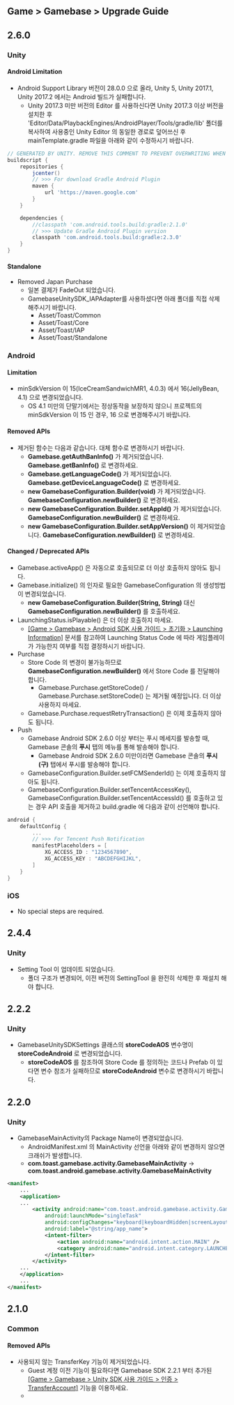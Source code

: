 ## Game > Gamebase > Upgrade Guide

## 2.6.0

### Unity

#### Android Limitation

* Android Support Library 버전이 28.0.0 으로 올라, Unity 5, Unity 2017.1, Unity 2017.2 에서는 Android 빌드가 실패합니다.
	* Unity 2017.3 미만 버전의 Editor 를 사용하신다면 Unity 2017.3 이상 버전을 설치한 후 'Editor/Data/PlaybackEngines/AndroidPlayer/Tools/gradle/lib' 폴더를 복사하여 사용중인 Unity Editor 의 동일한 경로로 덮어쓰신 후 mainTemplate.gradle 파일을 아래와 같이 수정하시기 바랍니다.

```groovy
// GENERATED BY UNITY. REMOVE THIS COMMENT TO PREVENT OVERWRITING WHEN EXPORTING AGAIN
buildscript {
	repositories {
		jcenter()
        // >>> For download Gradle Android Plugin
        maven {
            url 'https://maven.google.com'
        }
	}

	dependencies {
		//classpath 'com.android.tools.build:gradle:2.1.0'
        // >>> Update Gradle Android Plugin version
        classpath 'com.android.tools.build:gradle:2.3.0'
	}
}
```

#### Standalone

* Removed Japan Purchase
	* 일본 결제가 FadeOut 되었습니다.
	* GamebaseUnitySDK_IAPAdapter를 사용하셨다면 아래 폴더를 직접 삭제 해주시기 바랍니다.
        * Asset/Toast/Common
        * Asset/Toast/Core
        * Asset/Toast/IAP
        * Asset/Toast/Standalone

### Android

#### Limitation

* minSdkVersion 이 15(IceCreamSandwichMR1, 4.0.3) 에서 16(JellyBean, 4.1) 으로 변경되었습니다.
	* OS 4.1 미만의 단말기에서는 정상동작을 보장하지 않으니 프로젝트의 minSdkVersion 이 15 인 경우, 16 으로 변경해주시기 바랍니다.

#### Removed APIs

* 제거된 함수는 다음과 같습니다. 대체 함수로 변경하시기 바랍니다.
    * **Gamebase.getAuthBanInfo()** 가 제거되었습니다. **Gamebase.getBanInfo()** 로 변경하세요.
    * **Gamebase.getLanguageCode()** 가 제거되었습니다. **Gamebase.getDeviceLanguageCode()** 로 변경하세요.
    * **new GamebaseConfiguration.Builder(void)** 가 제거되었습니다. **GamebaseConfiguration.newBuilder()** 로 변경하세요.
    * **new GamebaseConfiguration.Builder.setAppId()** 가 제거되었습니다. **GamebaseConfiguration.newBuilder()** 로 변경하세요.
    * **new GamebaseConfiguration.Builder.setAppVersion()** 이 제거되었습니다. **GamebaseConfiguration.newBuilder()** 로 변경하세요.

#### Changed / Deprecated APIs

* Gamebase.activeApp() 은 자동으로 호출되므로 더 이상 호출하지 않아도 됩니다.
* Gamebase.initialize() 의 인자로 필요한 GamebaseConfiguration 의 생성방법이 변경되었습니다.
    * **new GamebaseConfiguration.Builder(String, String)** 대신 **GamebaseConfiguration.newBuilder()** 를 호출하세요.
* LaunchingStatus.isPlayable() 은 더 이상 호출하지 마세요.
	* [\[Game > Gamebase > Android SDK 사용 가이드 > 초기화 > Launching Information\]](./aos-initialization/#launching-information) 문서를 참고하여 Launching Status Code 에 따라 게임플레이가 가능한지 여부를 직접 결정하시기 바랍니다.
* Purchase
    * Store Code 의 변경이 불가능하므로 **GamebaseConfiguration.newBuilder()** 에서 Store Code 를 전달해야 합니다.
        * Gamebase.Purchase.getStoreCode() / Gamebase.Purchase.setStoreCode() 는 제거될 예정입니다. 더 이상 사용하지 마세요.
    * Gamebase.Purchase.requestRetryTransaction() 은 이제 호출하지 않아도 됩니다.
* Push
    * Gamebase Android SDK 2.6.0 이상 부터는 푸시 메세지를 발송할 때, Gamebase 콘솔의 **푸시** 탭의 메뉴를 통해 발송해야 합니다.
        * Gamebase Android SDK 2.6.0 미만이라면 Gamebase 콘솔의 **푸시(구)** 탭에서 푸시를 발송해야 합니다.
    * GamebaseConfiguration.Builder.setFCMSenderId() 는 이제 호출하지 않아도 됩니다.
    * GamebaseConfiguration.Builder.setTencentAccessKey(), GamebaseConfiguration.Builder.setTencentAccessId() 를 호출하고 있는 경우 API 호출을 제거하고 build.gradle 에 다음과 같이 선언해야 합니다.

```groovy
android {
    defaultConfig {
        ...
        // >>> For Tencent Push Notification
        manifestPlaceholders = [
            XG_ACCESS_ID : "1234567890",
            XG_ACCESS_KEY : "ABCDEFGHIJKL",
        ]
    }
}
```

### iOS

* No special steps are required.

## 2.4.4

### Unity

* Setting Tool 이 업데이트 되었습니다.
    * 폴더 구조가 변경되어, 이전 버전의 SettingTool 을 완전히 삭제한 후 재설치 해야 합니다.

## 2.2.2

### Unity

* GamebaseUnitySDKSettings 클래스의 **storeCodeAOS** 변수명이 **storeCodeAndroid** 로 변경되었습니다.
    * **storeCodeAOS** 를 참조하여 Store Code 를 정의하는 코드나 Prefab 이 있다면 변수 참조가 실패하므로 **storeCodeAndroid** 변수로 변경하시기 바랍니다.

## 2.2.0

### Unity

* GamebaseMainActivity의 Package Name이 변경되었습니다.
    * AndroidManifest.xml 의 MainActivity 선언을 아래와 같이 변경하지 않으면 크래쉬가 발생합니다.
    * **com.toast.gamebase.activity.GamebaseMainActivity** -> **com.toast.android.gamebase.activity.GamebaseMainActivity**

```xml
<manifest>
    ...
    <application>
    ...
        <activity android:name="com.toast.android.gamebase.activity.GamebaseMainActivity"
            android:launchMode="singleTask"
            android:configChanges="keyboard|keyboardHidden|screenLayout|screenSize|orientation"
            android:label="@string/app_name">
            <intent-filter>
                <action android:name="android.intent.action.MAIN" />
                <category android:name="android.intent.category.LAUNCHER" />
            </intent-filter>
        </activity>
    ...
    </application>
    ...
</manifest>
```

## 2.1.0

### Common

#### Removed APIs

* 사용되지 않는 TransferKey 기능이 제거되었습니다.
	* Guest 계정 이전 기능이 필요하다면 Gamebase SDK 2.2.1 부터 추가된 [\[Game > Gamebase > Unity SDK 사용 가이드 > 인증 > TransferAccount\]](./unity-authentication/#transferaccount) 기능을 이용하세요.
	* 